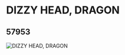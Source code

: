 # DIZZY HEAD, DRAGON
## 57953
![DIZZY HEAD, DRAGON](https://lc-www-live-s.legocdn.com/media/bricks/5/2/4496664.jpg)